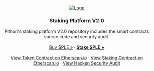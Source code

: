 <div align="center">
  <a href="https://www.plethori.com/">
    <img src="https://www.plethori.com/wp-content/uploads/elementor/thumbs/plethori-brandmark-1-pb5qv77b3xiyisi05yp7dlthji1lhx4v8wf4mk3ojs.png" alt="Logo">
  </a>

  <h3 align="center">Staking Platform V2.0</h3>

  <p align="center">
    Plthori's staking platform V2.0 repository includes the smart contracts source code and security audit.
    <br />
    <br />
    <a href="https://app.uniswap.org/#/swap?outputCurrency=0x3873965e73d9a21f88e645ce40b7db187fde4931">Buy $PLE »</a>
    ·
    <a href=""><strong>Stake $PLE »</strong></a>
    <br />
    <br />
    <a href="https://etherscan.io/address/0x3873965e73d9a21f88e645ce40b7db187fde4931#code">View Token Contract on Etherscan.io</a>
    ·
    <a href="">View Staking Contract on Etherscan.io</a>
    ·
    <a href="https://github.com/Plethori/PLEStaking2.0/blob/main/Hacken_-_Plethori_Staking_V2.0_Security_Audit.pdf">View Hacken Security Audit</a>
  </p>
</div>
